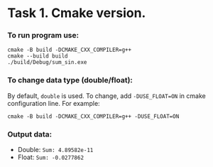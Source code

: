 # Task 1. Cmake version.

### To run program use:
```
cmake -B build -DCMAKE_CXX_COMPILER=g++
cmake --build build
./build/Debug/sum_sin.exe
```
### To change data type (double/float):
By default, ```double``` is used. To change, add ```-DUSE_FLOAT=ON``` in cmake configuration line. 
For example:
```
cmake -B build -DCMAKE_CXX_COMPILER=g++ -DUSE_FLOAT=ON
```

### Output data:
* Double: ```Sum: 4.89582e-11```
* Float: ```Sum: -0.0277862```
